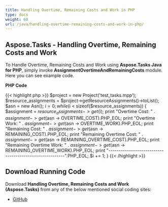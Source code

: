 ```yaml
---
title: Handling Overtime, Remaining Costs and Work in PHP
type: docs
weight: 60
url: /java/handling-overtime-remaining-costs-and-work-in-php/
---
```


## **Aspose.Tasks - Handling Overtime, Remaining Costs and Work**
To Handle Overtime, Remaining Costs and Work using **Aspose.Tasks Java for PHP**, simply invoke **AssignmentOvertimeAndRemainingCosts** module. Here you can see example code.

**PHP Code**

{{< highlight php >}}
$project = new Project('test_tasks.mpp');
$resource_assignments = $project->getResourceAssignments()->toList();
$asn = new Asn();
$i = 0;
while ($i < sizeof($resource_assignments))
{
    $assignment = $resource_assignments -> get($i);
    print "Overtime Cost: " . $assignment -> get($asn -> OVERTIME_COST).PHP_EOL;
    print "Overtime Work: " . $assignment -> get($asn -> OVERTIME_WORK).PHP_EOL;
    print "Remaining Cost: " . $assignment -> get($asn -> REMAINING_COST).PHP_EOL;
    print "Remaining Overtime Cost: " . $assignment -> get($asn -> REMAINING_OVERTIME_COST).PHP_EOL;
    print "Remaining Overtime Work: " . $assignment -> get($asn -> REMAINING_OVERTIME_WORK).PHP_EOL;
    print "--------------------------------------------------------".PHP_EOL;
    $i += 1;
}
{{< /highlight >}}

## **Download Running Code**
Download **Handling Overtime, Remaining Costs and Work (Aspose.Tasks)** from any of the below mentioned social coding sites:

- [GitHub](https://github.com/aspose-tasks/Aspose.Tasks-for-Java/blob/master/Plugins/Aspose_Tasks_Java_for_PHP/src/aspose/tasks/WorkingWithResourceAssignments/AssignmentOvertimeAndRemainingCosts.php)
